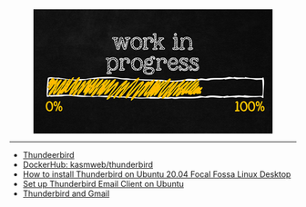<!--
Maintainer:   jeffskinnerbox@yahoo.com / www.jeffskinnerbox.me
Version:      0.0.1
-->


<div align="center">
<img src="https://raw.githubusercontent.com/jeffskinnerbox/blog/main/content/images/banners-bkgrds/work-in-progress.jpg" title="These materials require additional work and are not ready for general use." align="center" width=420px height=219px>
</div>


----



* [Thundeerbird](https://www.thunderbird.net/en-US/)
* [DockerHub: kasmweb/thunderbird](https://hub.docker.com/r/kasmweb/thunderbird)
* [How to install Thunderbird on Ubuntu 20.04 Focal Fossa Linux Desktop](https://linuxconfig.org/how-to-install-thunderbird-on-ubuntu-20-04-focal-fossa-linux-desktop)
* [Set up Thunderbird Email Client on Ubuntu](https://www.debugpoint.com/set-up-thunderbird-email-ubuntu/)
* [Thunderbird and Gmail](https://support.mozilla.org/en-US/kb/thunderbird-and-gmail)

